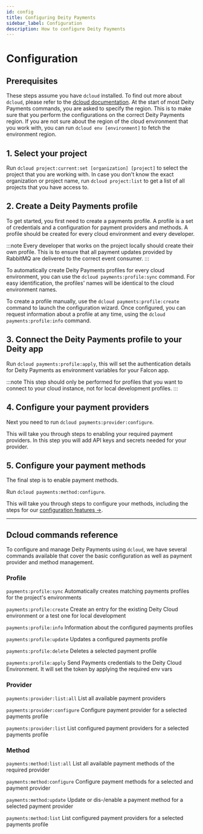 ```yaml
---
id: config
title: Configuring Deity Payments
sidebar_label: Configuration
description: How to configure Deity Payments
---
```


# Configuration

## Prerequisites

These steps assume you have `dcloud` installed. To find out more about `dcloud`, please refer to the [dcloud documentation](/console/cloud/dcloud). At the start of most Deity Payments commands, you are asked to specify the region. This is to make sure that you perform the configurations on the correct Deity Payments region. If you are not sure about the region of the cloud environment that you work with, you can run `dcloud env [environment]` to fetch the environment region.

## 1. Select your project

Run `dcloud project:current:set [organization] [project]` to select the project that you are working with. In case you don't know the exact organization or project name, run `dcloud project:list` to get a list of all projects that you have access to.

## 2. Create a Deity Payments profile

To get started, you first need to create a payments profile. A profile is a set of credentials and a configuration for payment providers and methods.
A profile should be created for every cloud environment and every developer.

:::note
Every developer that works on the project locally should create their own profile. This is to ensure that all payment updates provided by RabbitMQ are delivered to the correct event consumer.
:::

To automatically create Deity Payments profiles for every cloud environment, you can use the `dcloud payments:profile:sync` command. For easy identification, the profiles' names will be identical to the cloud environment names.

To create a profile manually, use the `dcloud payments:profile:create` command to launch the configuration wizard.
Once configured, you can request information about a profile at any time, using the `dcloud payments:profile:info` command.

## 3. Connect the Deity Payments profile to your Deity app

Run `dcloud payments:profile:apply`, this will set the authentication details for Deity Payments as environment variables for your Falcon app.

:::note
This step should only be performed for profiles that you want to connect to your cloud instance, not for local development profiles.
:::

## 4. Configure your payment providers

Next you need to run `dcloud payments:provider:configure`.

This will take you through steps to enabling your required payment providers. In this step you will add API keys and secrets needed for your provider.

## 5. Configure your payment methods

The final step is to enable payment methods.

Run `dcloud payments:method:configure`.

This will take you through steps to configure your methods, including the steps for our [configuration features →](/payments/methods/overview).

<hr/>

## Dcloud commands reference

To configure and manage Deity Payments using `dcloud`, we have several commands available that cover the basic configuration as well as payment provider and method management.

### Profile

`payments:profile:sync`
Automatically creates matching payments profiles for the project's environments

`payments:profile:create`
Create an entry for the existing Deity Cloud environment or a test one for local development

`payments:profile:info`
Information about the configured payments profiles

`payments:profile:update`
Updates a configured payments profile

`payments:profile:delete`
Deletes a selected payment profile

`payments:profile:apply`
Send Payments credentials to the Deity Cloud Environment. It will set the token by applying the required env vars

### Provider

`payments:provider:list:all`
List all available payment providers

`payments:provider:configure`
Configure payment provider for a selected payments profile

`payments:provider:list`
List configured payment providers for a selected payments profile

### Method

`payments:method:list:all`
List all available payment methods of the required provider

`payments:method:configure`
Configure payment methods for a selected and payment provider

`payments:method:update`
Update or dis-/enable a payment method for a selected payment provider

`payments:method:list`
List configured payment providers for a selected payments profile

